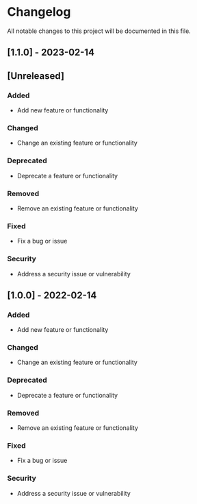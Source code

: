 # Changelog

All notable changes to this project will be documented in this file.

## [1.1.0] - 2023-02-14

## [Unreleased]

### Added

- Add new feature or functionality

### Changed

- Change an existing feature or functionality

### Deprecated

- Deprecate a feature or functionality

### Removed

- Remove an existing feature or functionality

### Fixed

- Fix a bug or issue

### Security

- Address a security issue or vulnerability

## [1.0.0] - 2022-02-14

### Added

- Add new feature or functionality

### Changed

- Change an existing feature or functionality

### Deprecated

- Deprecate a feature or functionality

### Removed

- Remove an existing feature or functionality

### Fixed

- Fix a bug or issue

### Security

- Address a security issue or vulnerability


